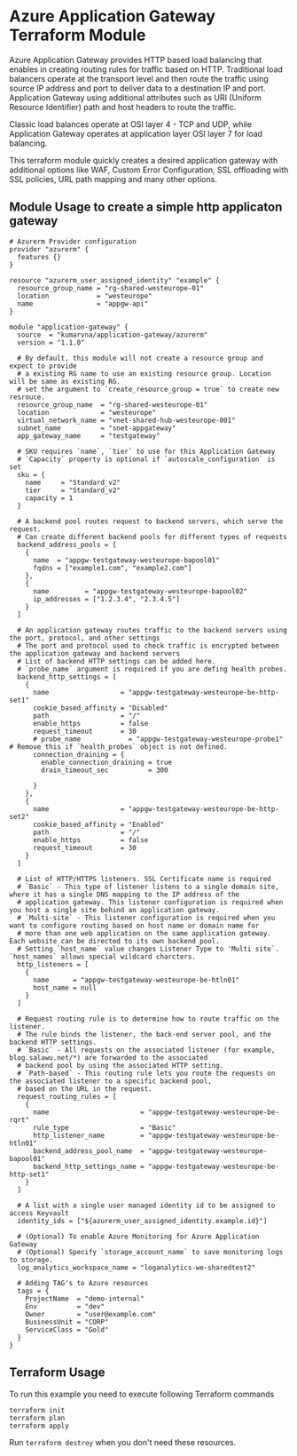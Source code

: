 # Azure Application Gateway Terraform Module

Azure Application Gateway provides HTTP based load balancing that enables in creating routing rules for traffic based on HTTP. Traditional load balancers operate at the transport level and then route the traffic using source IP address and port to deliver data to a destination IP and port. Application Gateway using additional attributes such as URI (Uniform Resource Identifier) path and host headers to route the traffic.

Classic load balances operate at OSI layer 4 - TCP and UDP, while Application Gateway operates at application layer OSI layer 7 for load balancing.

This terraform module quickly creates a desired application gateway with additional options like WAF, Custom Error Configuration, SSL offloading with SSL policies, URL path mapping and many other options.

## Module Usage to create a simple http applicaton gateway

```hcl
# Azurerm Provider configuration
provider "azurerm" {
  features {}
}

resource "azurerm_user_assigned_identity" "example" {
  resource_group_name = "rg-shared-westeurope-01"
  location            = "westeurope"
  name                = "appgw-api"
}

module "application-gateway" {
  source  = "kumarvna/application-gateway/azurerm"
  version = "1.1.0"

  # By default, this module will not create a resource group and expect to provide 
  # a existing RG name to use an existing resource group. Location will be same as existing RG. 
  # set the argument to `create_resource_group = true` to create new resrouce.
  resource_group_name  = "rg-shared-westeurope-01"
  location             = "westeurope"
  virtual_network_name = "vnet-shared-hub-westeurope-001"
  subnet_name          = "snet-appgateway"
  app_gateway_name     = "testgateway"

  # SKU requires `name`, `tier` to use for this Application Gateway
  # `Capacity` property is optional if `autoscale_configuration` is set
  sku = {
    name     = "Standard_v2"
    tier     = "Standard_v2"
    capacity = 1
  }

  # A backend pool routes request to backend servers, which serve the request.
  # Can create different backend pools for different types of requests
  backend_address_pools = [
    {
      name  = "appgw-testgateway-westeurope-bapool01"
      fqdns = ["example1.com", "example2.com"]
    },
    {
      name         = "appgw-testgateway-westeurope-bapool02"
      ip_addresses = ["1.2.3.4", "2.3.4.5"]
    }
  ]

  # An application gateway routes traffic to the backend servers using the port, protocol, and other settings
  # The port and protocol used to check traffic is encrypted between the application gateway and backend servers
  # List of backend HTTP settings can be added here.  
  # `probe_name` argument is required if you are defing health probes.
  backend_http_settings = [
    {
      name                  = "appgw-testgateway-westeurope-be-http-set1"
      cookie_based_affinity = "Disabled"
      path                  = "/"
      enable_https          = false
      request_timeout       = 30
      # probe_name            = "appgw-testgateway-westeurope-probe1" # Remove this if `health_probes` object is not defined.
      connection_draining = {
        enable_connection_draining = true
        drain_timeout_sec          = 300

      }
    },
    {
      name                  = "appgw-testgateway-westeurope-be-http-set2"
      cookie_based_affinity = "Enabled"
      path                  = "/"
      enable_https          = false
      request_timeout       = 30
    }
  ]

  # List of HTTP/HTTPS listeners. SSL Certificate name is required
  # `Basic` - This type of listener listens to a single domain site, where it has a single DNS mapping to the IP address of the 
  # application gateway. This listener configuration is required when you host a single site behind an application gateway.
  # `Multi-site` - This listener configuration is required when you want to configure routing based on host name or domain name for 
  # more than one web application on the same application gateway. Each website can be directed to its own backend pool.
  # Setting `host_name` value changes Listener Type to 'Multi site`. `host_names` allows special wildcard charcters.
  http_listeners = [
    {
      name      = "appgw-testgateway-westeurope-be-htln01"
      host_name = null
    }
  ]

  # Request routing rule is to determine how to route traffic on the listener. 
  # The rule binds the listener, the back-end server pool, and the backend HTTP settings.
  # `Basic` - All requests on the associated listener (for example, blog.salawu.net/*) are forwarded to the associated 
  # backend pool by using the associated HTTP setting.
  # `Path-based` - This routing rule lets you route the requests on the associated listener to a specific backend pool, 
  # based on the URL in the request. 
  request_routing_rules = [
    {
      name                       = "appgw-testgateway-westeurope-be-rqrt"
      rule_type                  = "Basic"
      http_listener_name         = "appgw-testgateway-westeurope-be-htln01"
      backend_address_pool_name  = "appgw-testgateway-westeurope-bapool01"
      backend_http_settings_name = "appgw-testgateway-westeurope-be-http-set1"
    }
  ]

  # A list with a single user managed identity id to be assigned to access Keyvault
  identity_ids = ["${azurerm_user_assigned_identity.example.id}"]

  # (Optional) To enable Azure Monitoring for Azure Application Gateway
  # (Optional) Specify `storage_account_name` to save monitoring logs to storage. 
  log_analytics_workspace_name = "loganalytics-we-sharedtest2"

  # Adding TAG's to Azure resources
  tags = {
    ProjectName  = "demo-internal"
    Env          = "dev"
    Owner        = "user@example.com"
    BusinessUnit = "CORP"
    ServiceClass = "Gold"
  }
}
```

## Terraform Usage

To run this example you need to execute following Terraform commands

```hcl
terraform init
terraform plan
terraform apply
```

Run `terraform destroy` when you don't need these resources.
